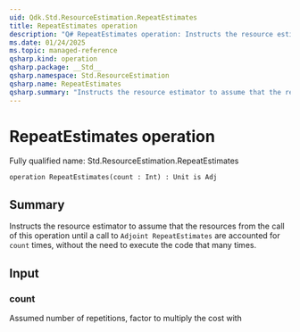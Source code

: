 ```yaml
---
uid: Qdk.Std.ResourceEstimation.RepeatEstimates
title: RepeatEstimates operation
description: "Q# RepeatEstimates operation: Instructs the resource estimator to assume that the resources from the call of this operation until a call to `Adjoint RepeatEstimates` are accounted for `count` times, without the need to execute the code that many times."
ms.date: 01/24/2025
ms.topic: managed-reference
qsharp.kind: operation
qsharp.package: __Std__
qsharp.namespace: Std.ResourceEstimation
qsharp.name: RepeatEstimates
qsharp.summary: "Instructs the resource estimator to assume that the resources from the call of this operation until a call to `Adjoint RepeatEstimates` are accounted for `count` times, without the need to execute the code that many times."
---
```


# RepeatEstimates operation

Fully qualified name: Std.ResourceEstimation.RepeatEstimates

```qsharp
operation RepeatEstimates(count : Int) : Unit is Adj
```

## Summary
Instructs the resource estimator to assume that the resources from the
call of this operation until a call to `Adjoint RepeatEstimates` are
accounted for `count` times, without the need to execute the code that many
times.

## Input
### count
Assumed number of repetitions, factor to multiply the cost with
